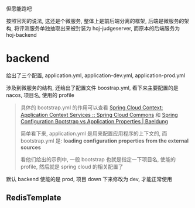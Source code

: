 但愿能跑吧

按照官网的说法, 这还是个微服务, 整体上是前后端分离的框架, 后端是微服务的架构, 将评测服务单独抽取出来被封装为 hoj-judgeserver, 而原本的后端服务为 hoj-backend

# backend

给出了三个配置, application.yml, application-dev.yml, application-prod.yml

涉及到微服务的结构, 还给出了配置文件 boostrap.yml, 看下来主要配置的是 nacos, 项目名, 使用的 profile

>   具体的 bootstrap.yml 的作用可以查看 [Spring Cloud Context: Application Context Services :: Spring Cloud Commons](https://docs.spring.io/spring-cloud-commons/reference/spring-cloud-commons/application-context-services.html) 和 [Spring Configuration Bootstrap vs Application Properties | Baeldung](https://www.baeldung.com/spring-cloud-bootstrap-properties)
>
>   简单看下来, application.yml 是用来配置应用程序的上下文的, 而 bootstrap.yml 是: **loading configuration properties from the external sources**
>
>   看他们给出的示例中, 一般 bootstrap 也就是指定一下项目名, 使能的 profile, 然后就是 spring cloud 的相关配置了

默认 backend 使能的是 prod, 项目 down 下来修改为 dev, 才能正常使用

## RedisTemplate

